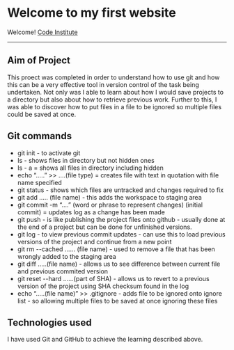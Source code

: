 # Welcome to my first website

Welcome! [Code Institute](https://codeinstitute.net/)

---
## Aim of Project
This proect was completed in order to understand how to use git and how this can be a very effective tool in version control of the task being undertaken. Not only was I able to learn about how I would save projects to a directory but also about how to retrieve previous work. Further to this, I was able to discover how to put files in a file to be ignored so multiple files could be saved at once.

## Git commands
- git init - to activate git
- ls - shows files in directory but not hidden ones
- ls - a = shows all files in directory including hidden
- echo “.....” >> ….(file type) = creates file with text in quotation with file name specified
- git status - shows which files are untracked and changes required to fix
- git add ….. (file name) - this adds the workspace to staging area
- git commit -m “....” (word or phrase to represent changes) (initial commit) = updates log as a change has been made
- git push - is like publishing the project files onto github - usually done at the end of a project but can be done for unfinished versions.
- git log - to view previous commit updates - can use this to load previous versions of the project and continue from a new point
- git rm --cached …… (file name) - used to remove a file that has been wrongly added to the staging area
- git diff …..(file name) - allows us to see difference between current file and previous commited version
- git reset --hard ……(part of SHA) - allows us to revert to a previous version of the project using SHA checksum found in the log
- echo “.....(file name)” >> .gitignore - adds file to be ignored onto ignore list - so allowing multiple files to be saved at once ignoring these files

## Technologies used
I have used Git and GitHub to achieve the learning described above.